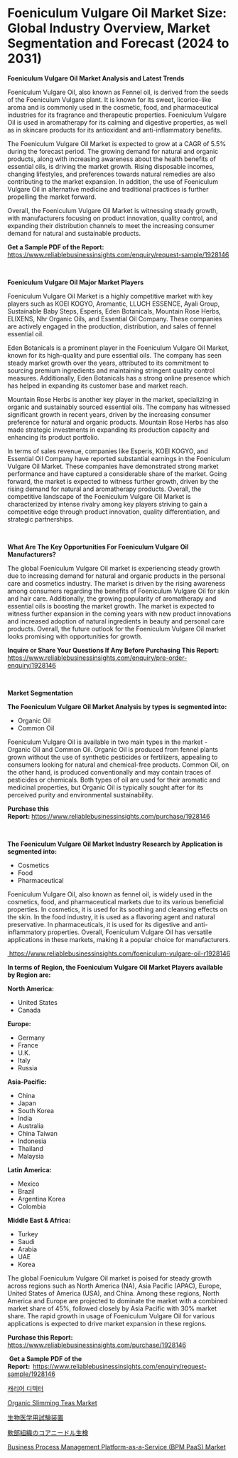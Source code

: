 <p><h1>Foeniculum Vulgare Oil Market Size: Global Industry Overview, Market Segmentation and Forecast (2024 to 2031)</h1></p><p><strong>Foeniculum Vulgare Oil Market Analysis and Latest Trends</strong></p>
<p><p>Foeniculum Vulgare Oil, also known as Fennel oil, is derived from the seeds of the Foeniculum Vulgare plant. It is known for its sweet, licorice-like aroma and is commonly used in the cosmetic, food, and pharmaceutical industries for its fragrance and therapeutic properties. Foeniculum Vulgare Oil is used in aromatherapy for its calming and digestive properties, as well as in skincare products for its antioxidant and anti-inflammatory benefits.</p><p>The Foeniculum Vulgare Oil Market is expected to grow at a CAGR of 5.5% during the forecast period. The growing demand for natural and organic products, along with increasing awareness about the health benefits of essential oils, is driving the market growth. Rising disposable incomes, changing lifestyles, and preferences towards natural remedies are also contributing to the market expansion. In addition, the use of Foeniculum Vulgare Oil in alternative medicine and traditional practices is further propelling the market forward.</p><p>Overall, the Foeniculum Vulgare Oil Market is witnessing steady growth, with manufacturers focusing on product innovation, quality control, and expanding their distribution channels to meet the increasing consumer demand for natural and sustainable products.</p></p>
<p><strong>Get a Sample PDF of the Report:&nbsp;</strong> <a href="https://www.reliablebusinessinsights.com/enquiry/request-sample/1928146">https://www.reliablebusinessinsights.com/enquiry/request-sample/1928146</a></p>
<p>&nbsp;</p>
<p><strong>Foeniculum Vulgare Oil Major Market Players</strong></p>
<p><p>Foeniculum Vulgare Oil Market is a highly competitive market with key players such as KOEI KOGYO, Aromantic, LLUCH ESSENCE, Ayali Group, Sustainable Baby Steps, Esperis, Eden Botanicals, Mountain Rose Herbs, ELIXENS, Nhr Organic Oils, and Essential Oil Company. These companies are actively engaged in the production, distribution, and sales of fennel essential oil.</p><p>Eden Botanicals is a prominent player in the Foeniculum Vulgare Oil Market, known for its high-quality and pure essential oils. The company has seen steady market growth over the years, attributed to its commitment to sourcing premium ingredients and maintaining stringent quality control measures. Additionally, Eden Botanicals has a strong online presence which has helped in expanding its customer base and market reach.</p><p>Mountain Rose Herbs is another key player in the market, specializing in organic and sustainably sourced essential oils. The company has witnessed significant growth in recent years, driven by the increasing consumer preference for natural and organic products. Mountain Rose Herbs has also made strategic investments in expanding its production capacity and enhancing its product portfolio.</p><p>In terms of sales revenue, companies like Esperis, KOEI KOGYO, and Essential Oil Company have reported substantial earnings in the Foeniculum Vulgare Oil Market. These companies have demonstrated strong market performance and have captured a considerable share of the market. Going forward, the market is expected to witness further growth, driven by the rising demand for natural and aromatherapy products. Overall, the competitive landscape of the Foeniculum Vulgare Oil Market is characterized by intense rivalry among key players striving to gain a competitive edge through product innovation, quality differentiation, and strategic partnerships.</p></p>
<p>&nbsp;</p>
<p><strong>What Are The Key Opportunities For Foeniculum Vulgare Oil Manufacturers?</strong></p>
<p><p>The global Foeniculum Vulgare Oil market is experiencing steady growth due to increasing demand for natural and organic products in the personal care and cosmetics industry. The market is driven by the rising awareness among consumers regarding the benefits of Foeniculum Vulgare Oil for skin and hair care. Additionally, the growing popularity of aromatherapy and essential oils is boosting the market growth. The market is expected to witness further expansion in the coming years with new product innovations and increased adoption of natural ingredients in beauty and personal care products. Overall, the future outlook for the Foeniculum Vulgare Oil market looks promising with opportunities for growth.</p></p>
<p><strong>Inquire or Share Your Questions If Any Before Purchasing This Report:</strong> <a href="https://www.reliablebusinessinsights.com/enquiry/pre-order-enquiry/1928146">https://www.reliablebusinessinsights.com/enquiry/pre-order-enquiry/1928146</a></p>
<p>&nbsp;</p>
<p><strong>Market Segmentation</strong></p>
<p><strong>The Foeniculum Vulgare Oil Market Analysis by types is segmented into:</strong></p>
<p><ul><li>Organic Oil</li><li>Common Oil</li></ul></p>
<p><p>Foeniculum Vulgare Oil is available in two main types in the market - Organic Oil and Common Oil. Organic Oil is produced from fennel plants grown without the use of synthetic pesticides or fertilizers, appealing to consumers looking for natural and chemical-free products. Common Oil, on the other hand, is produced conventionally and may contain traces of pesticides or chemicals. Both types of oil are used for their aromatic and medicinal properties, but Organic Oil is typically sought after for its perceived purity and environmental sustainability.</p></p>
<p><strong>Purchase this Report:&nbsp;</strong><a href="https://www.reliablebusinessinsights.com/purchase/1928146">https://www.reliablebusinessinsights.com/purchase/1928146</a></p>
<p>&nbsp;</p>
<p><strong>The Foeniculum Vulgare Oil Market Industry Research by Application is segmented into:</strong></p>
<p><ul><li>Cosmetics</li><li>Food</li><li>Pharmaceutical</li></ul></p>
<p><p>Foeniculum Vulgare Oil, also known as fennel oil, is widely used in the cosmetics, food, and pharmaceutical markets due to its various beneficial properties. In cosmetics, it is used for its soothing and cleansing effects on the skin. In the food industry, it is used as a flavoring agent and natural preservative. In pharmaceuticals, it is used for its digestive and anti-inflammatory properties. Overall, Foeniculum Vulgare Oil has versatile applications in these markets, making it a popular choice for manufacturers.</p></p>
<p><a href="https://www.reliablebusinessinsights.com/foeniculum-vulgare-oil-r1928146">&nbsp;https://www.reliablebusinessinsights.com/foeniculum-vulgare-oil-r1928146</a></p>
<p><strong>In terms of Region, the Foeniculum Vulgare Oil Market Players available by Region are:</strong></p>
<p>
    <p> <strong> North America: </strong>
        <ul>
            <li>United States</li>
            <li>Canada</li>
        </ul>
        </p> 
    <p> <strong> Europe: </strong>
        <ul>
            <li>Germany</li>
            <li>France</li>
            <li>U.K.</li>
            <li>Italy</li>
            <li>Russia</li>
        </ul>
        </p> 
    <p> <strong> Asia-Pacific: </strong>
        <ul>
            <li>China</li>
            <li>Japan</li>
            <li>South Korea</li>
            <li>India</li>
            <li>Australia</li>
            <li>China Taiwan</li>
            <li>Indonesia</li>
            <li>Thailand</li>
            <li>Malaysia</li>
        </ul>
        </p> 
    <p> <strong> Latin America: </strong>
        <ul>
            <li>Mexico</li>
            <li>Brazil</li>
            <li>Argentina Korea</li>
            <li>Colombia</li>
        </ul>
        </p> 
    <p> <strong> Middle East & Africa: </strong>
        <ul>
            <li>Turkey</li>
            <li>Saudi</li>
            <li>Arabia</li>
            <li>UAE</li>
            <li>Korea</li>
        </ul>
    </p>
    </p>
<p><p>The global Foeniculum Vulgare Oil market is poised for steady growth across regions such as North America (NA), Asia Pacific (APAC), Europe, United States of America (USA), and China. Among these regions, North America and Europe are projected to dominate the market with a combined market share of 45%, followed closely by Asia Pacific with 30% market share. The rapid growth in usage of Foeniculum Vulgare Oil for various applications is expected to drive market expansion in these regions.</p></p>
<p><strong>Purchase this Report: </strong><a href="https://www.reliablebusinessinsights.com/purchase/1928146">https://www.reliablebusinessinsights.com/purchase/1928146</a></p>
<p>&nbsp;<strong>Get a Sample PDF of the Report:&nbsp;&nbsp;</strong><a href="https://www.reliablebusinessinsights.com/enquiry/request-sample/1928146">https://www.reliablebusinessinsights.com/enquiry/request-sample/1928146</a></p>
<p><strong></strong></p>
<p><p><a href="https://github.com/sougarounis/Market-Research-Report-List-4/blob/main/7306608125468.md">캐리어 디텍터</a></p><p><a href="https://issuu.com/reportprime-2/docs/organic-slimming-teas-market-size-2030.pptx">Organic Slimming Teas Market</a></p><p><a href="https://github.com/SimeonBode1/Market-Research-Report-List-1/blob/main/6800436116725.md">生物医学用試験装置</a></p><p><a href="https://github.com/nxboeu02965442/Market-Research-Report-List-2/blob/main/8731023116726.md">軟部組織のコアニードル生検</a></p><p><a href="https://github.com/ruddyyedelwadw/Market-Research-Report-List-2/blob/main/business-process-management-platform-as-a-service-bpm-paas-market.md">Business Process Management Platform-as-a-Service (BPM PaaS) Market</a></p></p>
